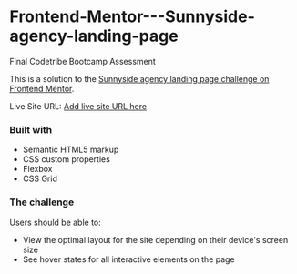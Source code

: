 # Frontend-Mentor---Sunnyside-agency-landing-page
Final Codetribe Bootcamp Assessment

This is a solution to the [Sunnyside agency landing page challenge on Frontend Mentor](https://www.frontendmentor.io/challenges/sunnyside-agency-landing-page-7yVs3B6ef).

Live Site URL: [Add live site URL here]([https://your-live-site-url.com](https://sunnysidelandagency.netlify.app/))

### Built with

- Semantic HTML5 markup
- CSS custom properties
- Flexbox
- CSS Grid

### The challenge

Users should be able to:

- View the optimal layout for the site depending on their device's screen size
- See hover states for all interactive elements on the page
